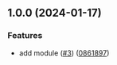 ## 1.0.0 (2024-01-17)


### Features

* add module ([#3](https://github.com/justtrackio/terraform-aws-alarm-service-resources/issues/3)) ([0861897](https://github.com/justtrackio/terraform-aws-alarm-service-resources/commit/08618976ccf2b848d4d042ae9555dda00cd9d2ec))
